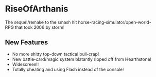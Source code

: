 RiseOfArthanis
==============

The sequel/remake to the smash hit horse-racing-simulator/open-world-RPG that took 2006 by storm!

New Features
------------
* No more shitty top-down tactical bull-crap!
* New battle-card/magic system blatantly ripped off from Hearthstone!
* Widescreen!!
* Totally cheating and using Flash instead of the console!
